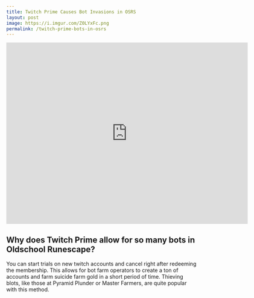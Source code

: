 ```yaml
---
title: Twitch Prime Causes Bot Invasions in OSRS
layout: post
image: https://i.imgur.com/Z0LYxFc.png
permalink: /twitch-prime-bots-in-osrs
---
```


<iframe width="640" height="480" src="https://www.youtube.com/watch?v=bLY5pvdtfqA" frameborder="0" allowfullscreen></iframe>


## Why does Twitch Prime allow for so many bots in Oldschool Runescape?

You can start trials on new twitch accounts and cancel right after redeeming the membership. This allows for bot farm operators to create a ton of accounts and farm suicide farm gold in a short period of time. Thieving blots, like those at Pyramid Plunder or Master Farmers, are quite popular with this method.
